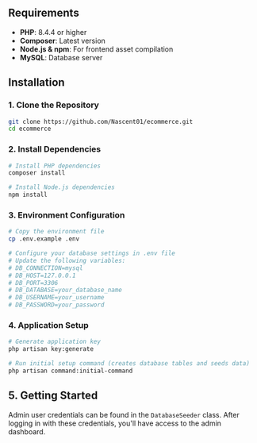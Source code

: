 ## Requirements

- **PHP**: 8.4.4 or higher
- **Composer**: Latest version
- **Node.js & npm**: For frontend asset compilation
- **MySQL**: Database server

## Installation

### 1. Clone the Repository
```bash
git clone https://github.com/Nascent01/ecommerce.git
cd ecommerce
```

### 2. Install Dependencies
```bash
# Install PHP dependencies
composer install

# Install Node.js dependencies
npm install
```

### 3. Environment Configuration
```bash
# Copy the environment file
cp .env.example .env

# Configure your database settings in .env file
# Update the following variables:
# DB_CONNECTION=mysql
# DB_HOST=127.0.0.1
# DB_PORT=3306
# DB_DATABASE=your_database_name
# DB_USERNAME=your_username
# DB_PASSWORD=your_password
```

### 4. Application Setup
```bash
# Generate application key
php artisan key:generate

# Run initial setup command (creates database tables and seeds data)
php artisan command:initial-command
```

## 5. Getting Started
Admin user credentials can be found in the `DatabaseSeeder` class. After logging in with these credentials, you'll have access to the admin dashboard.
